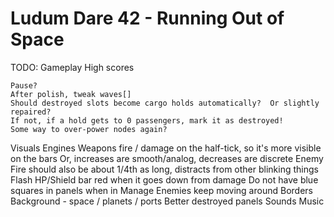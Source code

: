 Ludum Dare 42 - Running Out of Space
============================

TODO:
  Gameplay
    High scores

    Pause?
    After polish, tweak waves[]
    Should destroyed slots become cargo holds automatically?  Or slightly repaired?
    If not, if a hold gets to 0 passengers, mark it as destroyed!
    Some way to over-power nodes again?
  Visuals
    Engines
    Weapons fire / damage on the half-tick, so it's more visible on the bars
      Or, increases are smooth/analog, decreases are discrete
      Enemy Fire should also be about 1/4th as long, distracts from other blinking things
    Flash HP/Shield bar red when it goes down from damage
    Do not have blue squares in panels when in Manage
    Enemies keep moving around
    Borders
    Background - space / planets / ports
    Better destroyed panels
  Sounds
  Music
